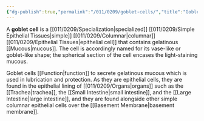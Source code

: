 ```yaml
---
{"dg-publish":true,"permalink":"/011/0209/goblet-cells/","title":"Goblet Cells","tags":["BIOL422"],"created":"2024-09-26T15:18:42.000-07:00","updated":"2025-01-22T00:38:48.996-08:00"}
---
```


A **goblet cell** is a [[011/0209/Specialization\|specialized]] [[011/0209/Simple Epithelial Tissues\|simple]] [[011/0209/Columnar\|columnar]] [[011/0209/Epithelial Tissues\|epithelial cell]] that contains gelatinous [[Mucous\|mucous]]. The cell is accordingly named for its vase-like or goblet-like shape; the spherical section of the cell encases the light-staining mucous.

Goblet cells [[Function\|function]] to secrete gelatinous mucous which is used in lubrication and protection. As they are epithelial cells, they are found in the epithelial lining of [[011/0209/Organs\|organs]] such as the [[Trachea\|trachea]], the [[Small Intestine\|small intestine]], and the [[Large Intestine\|large intestine]], and they are found alongside other simple columnar epithelial cells over the [[Basement Membrane\|basement membrane]].